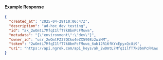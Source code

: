 <!-- Code generated for API Clients. DO NOT EDIT. -->

#### Example Response

```json
{
  "created_at": "2025-04-29T10:06:47Z",
  "description": "ad-hoc dev testing",
  "id": "ak_2wOmtL7MfqI1lfT7k8bnPcFMuwa",
  "metadata": "{\"environment\":\"dev\"}",
  "owner_id": "usr_2wOmtFZ37QCko4eZX5908z2wiHM",
  "token": "2wOmtL7MfqI1lfT7k8bnPcFMuwa_6ub12R16fKYxEpyxQcUi9",
  "uri": "https://api.ngrok.com/api_keys/ak_2wOmtL7MfqI1lfT7k8bnPcFMuwa"
}
```
